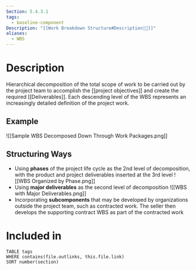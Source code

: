```yaml
---
Section: 5.4.3.1
tags:
  - baseline-component
Description: "[[Work Breakdown Structure#Description|📝]]"
aliases:
  - WBS
---
```

# Description
Hierarchical decomposition of the total scope of work to be carried out by the project team to accomplish the [[project objectives]] and create the required [[Deliverables]]. Each descending level of the WBS represents an increasingly detailed definition of the project work.
## Example
![[Sample WBS Decomposed Down Through Work Packages.png]]
## Structuring Ways
- Using **phases** of the project life cycle as the 2nd level of decomposition, with the product and project deliverables inserted at the 3rd level
  ![[WBS Organized by Phase.png]]
- Using **major deliverables** as the second level of decomposition
  ![[WBS with Major Deliverables.png]]
- Incorporating **subcomponents** that may be developed by organizations outside the project team, such as contracted work. The seller then develops the supporting contract WBS as part of the contracted work
# Included in
```dataview
TABLE tags
WHERE contains(file.outlinks, this.file.link)
SORT number(section)
```
